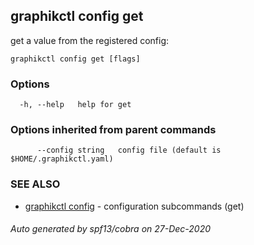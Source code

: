 ## graphikctl config get

get a value from the registered config: 

```
graphikctl config get [flags]
```

### Options

```
  -h, --help   help for get
```

### Options inherited from parent commands

```
      --config string   config file (default is $HOME/.graphikctl.yaml)
```

### SEE ALSO

* [graphikctl config](graphikctl_config.md)	 - configuration subcommands (get)

###### Auto generated by spf13/cobra on 27-Dec-2020
